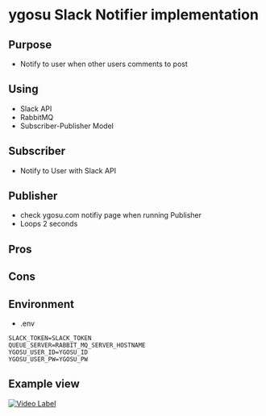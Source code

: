 # ygosu Slack Notifier implementation


## Purpose
- Notify to user when other users comments to post

## Using
- Slack API
- RabbitMQ 
- Subscriber-Publisher Model

## Subscriber
- Notify to User with Slack API

## Publisher
- check ygosu.com notifiy page when running Publisher
- Loops 2 seconds

## Pros

## Cons

## Environment
- .env
```
SLACK_TOKEN=SLACK_TOKEN
QUEUE_SERVER=RABBIT_MQ_SERVER_HOSTNAME
YGOSU_USER_ID=YGOSU_ID
YGOSU_USER_PW=YGOSU_PW
```

## Example view
 
[![Video Label](http://i.imgur.com/KT1TPcI_d.jpg?maxwidth=640&shape=thumb&fidelity=medium)](https://imgur.com/a/UhXKJBQ)
